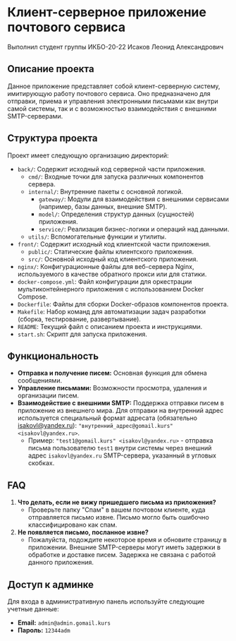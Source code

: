 # Клиент-серверное приложение почтового сервиса

Выполнил студент группы ИКБО-20-22
Исаков Леонид Александрович

## Описание проекта

Данное приложение представляет собой клиент-серверную систему, имитирующую работу почтового сервиса. Оно предназначено для отправки, приема и управления электронными письмами как внутри самой системы, так и с возможностью взаимодействия с внешними SMTP-серверами.

## Структура проекта

Проект имеет следующую организацию директорий:

*   `back/`: Содержит исходный код серверной части приложения.
    *   `cmd/`: Входные точки для запуска различных компонентов сервера.
    *   `internal/`: Внутренние пакеты с основной логикой.
        *   `gateway/`: Модули для взаимодействия с внешними сервисами (например, базы данных, внешние SMTP).
        *   `model/`: Определения структур данных (сущностей) приложения.
        *   `service/`: Реализация бизнес-логики и операций над данными.
    *   `utils/`: Вспомогательные функции и утилиты.
*   `front/`: Содержит исходный код клиентской части приложения.
    *   `public/`: Статические файлы клиентского приложения.
    *   `src/`: Основной исходный код клиентского приложения.
*   `nginx/`: Конфигурационные файлы для веб-сервера Nginx, используемого в качестве обратного прокси или для статики.
*   `docker-compose.yml`: Файл конфигурации для оркестрации мультиконтейнерного приложения с использованием Docker Compose.
*   `Dockerfile`: Файлы для сборки Docker-образов компонентов проекта.
*   `Makefile`: Набор команд для автоматизации задач разработки (сборка, тестирование, развертывание).
*   `README`: Текущий файл с описанием проекта и инструкциями.
*   `start.sh`: Скрипт для запуска приложения.

## Функциональность

*   **Отправка и получение писем:** Основная функция для обмена сообщениями.
*   **Управление письмами:** Возможности просмотра, удаления и организации писем.
*   **Взаимодействие с внешними SMTP:** Поддержка отправки писем в приложение из внешнего мира. Для отправки на внутренний адрес используется специальный формат адресата (обязательно isakovl@yandex.ru): `"внутренний_адрес@gomail.kurs" <isakovl@yandex.ru>`.
    *   Пример: `"test1@gomail.kurs" <isakovl@yandex.ru>` - отправка письма пользователю `test1` внутри системы через внешний адрес `isakovl@yandex.ru` SMTP-сервера, указанный в угловых скобках.

## FAQ

1.  **Что делать, если не вижу пришедшего письма из приложения?**
    *   Проверьте папку "Спам" в вашем почтовом клиенте, куда отправляется письмо извне. Письмо могло быть ошибочно классифицировано как спам.
2.  **Не появляется письмо, посланное извне?**
    *   Пожалуйста, подождите некоторое время и обновите страницу в приложении. Внешние SMTP-серверы могут иметь задержки в обработке и доставке писем. Задержка не связана с работой данного приложения.

## Доступ к админке

Для входа в административную панель используйте следующие учетные данные:

*   **Email:** `admin@admin.gomail.kurs`
*   **Пароль:** `12344adm`
